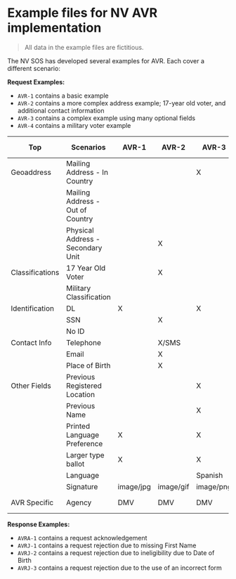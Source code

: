 # Example files for NV AVR implementation

> All data in the example files are fictitious.

The NV SOS has developed several examples for AVR. Each cover a different scenario:

**Request Examples:**

- `AVR-1` contains a basic example
- `AVR-2` contains a more complex address example; 17-year old voter, and additional contact information
- `AVR-3` contains a complex example using many optional fields
- `AVR-4` contains a military voter example

| Top             | Scenarios                         | AVR-1     | AVR-2     | AVR-3     | AVR-4        |
|----------------|----------------------------------|-----------|-----------|-----------|--------------|
| Geoaddress      | Mailing Address - In Country      |           |           | X         |              |
|                 | Mailing Address - Out of Country  |           |           |           | X            |
|                 | Physical Address - Secondary Unit |           | X         |           |              |
| Classifications | 17 Year Old Voter                 |           | X         |           |              |
|                 | Military Classification           |           |           |           | X            |
| Identification  | DL                                | X         |           | X         |              |
|                 | SSN                               |           | X         |           |              |
|                 | No ID                             |           |           |           | X            |
| Contact Info    | Telephone                         |           | X/SMS     |           | X            |
|                 | Email                             |           | X         |           | X            |
|                 | Place of Birth                    |           | X         |           |              |
| Other Fields    | Previous Registered Location      |           |           | X         |              |
|                 | Previous Name                     |           |           | X         |              |
|                 | Printed Language  Preference      | X         |           | X         |              |
|                 | Larger type ballot                | X         |           | X         |              |
|                 | Language                          |           |           | Spanish   |              |
|                 | Signature                         | image/jpg | image/gif | image/png |              |
| AVR Specific    | Agency                            | DMV       | DMV       | DMV       | Silver State |

**Response Examples:**

- `AVRA-1` contains a request acknowledgement
- `AVRJ-1` contains a request rejection due to missing First Name
- `AVRJ-2` contains a request rejection due to ineligibility due to Date of Birth
- `AVRJ-3` contains a request rejection due to the use of an incorrect form
